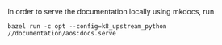 In order to serve the documentation locally using mkdocs, run
```
bazel run -c opt --config=k8_upstream_python //documentation/aos:docs.serve
```
